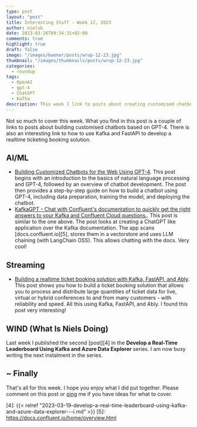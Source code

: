 ```yaml
---
type: post
layout: "post"
title: Interesting Stuff - Week 12, 2023
author: nielsb
date: 2023-03-26T09:34:31+02:00
comments: true
highlight: true
draft: false
image: "/images/banner/posts/wrup-12-23.jpg"
thumbnail: "/images/thumbnails/posts/wrup-12-23.jpg"
categories:
  - roundup
tags:
  - OpenAI
  - gpt-4
  - ChatGPT
  - Kafka
description: This week I link to posts about creating customised chatbots using GPT-4. It is also a link to an interesting post about developing a realtime ticketing booking system. 
---
```


Not so much to cover this week. What you find in this post is a couple of links to posts about building customised chatbots based on GPT-4. There is also an interesting link to how to use Kafka and FastAPI to develop a realtime ticketing booking solution.

<!--more-->

## AI/ML

* [Building Customized Chatbots for the Web Using GPT-4][1]. This post begins with an introduction to the basics of natural language processing and GPT-4, followed by an overview of chatbot development. The post then provides a step-by-step guide on how to build a chatbot using GPT-4, including data preparation, training the model, and deploying the chatbot.
* [KafkaGPT - Chat with Confluent's documentation to quickly get the right answers to your Kafka and Confluent Cloud questions.][2]. This post is similar to the one above. The post looks at creating a ChatGPT like application over the Kafka documentation. The app scans [docs.confluent.io][5], stores them in a vectorstore and uses LLM chaining (with LangChain OSS). This allows chatting with the docs. Very cool!

## Streaming

* [Building a realtime ticket booking solution with Kafka, FastAPI, and Ably][3]. This post shows you how to build a ticket booking solution that allows you to process and distribute large quantities of ticket data for live, virtual or hybrid conferences to and from many customers - with reliability and speed. All this using Kafka, FastAPI, and Ably. I found this post very interesting!

## WIND (What Is Niels Doing)

Last week I published the second [post][4] in the **Develop a Real-Time Leaderboard Using Kafka and Azure Data Explorer** series. I am now busy writing the next instalment in the series. 

## ~ Finally

That's all for this week. I hope you enjoy what I did put together. Please comment on this post or [ping][ma] me if you have ideas for what to cover.

[ma]: mailto:niels.it.berglund@gmail.com
[mp]: https://blog.acolyer.org
[iq]: https://www.infoq.com/
[ew]: http://sqlonice.com/
[re]: http://blog.revolutionanalytics.com
[sqsk]: https://www.sqlskills.com
[mdaveyblog]: https://mdavey.wordpress.com/
[charlblog]: https://charlla.com/

[jovpop]: https://twitter.com/JovanPop_MSFT
[bobw]: https://twitter.com/bobwardms
[revod]: https://twitter.com/revodavid
[lonny]: https://twitter.com/sqL_handLe
[ewtw]: https://twitter.com/sqlOnIce
[buckw]: https://twitter.com/BuckWoodyMSFT
[mattw]: https://twitter.com/matthewwarren
[murba]: https://twitter.com/muratdemirbas
[daveda]: https://twitter.com/davidthecoder
[adcol]: https://twitter.com/adriancolyer
[jesrod]: https://twitter.com/jrdothoughts
[tomaz]: https://twitter.com/tomaz_tsql
[dataart]: https://twitter.com/dataartisans
[luis]: https://twitter.com/luis_de_sousa
[benstop]: https://twitter.com/benstopford
[conflu]: https://twitter.com/confluentinc
[tylert]: https://twitter.com/tyler_treat
[andrewng]: https://twitter.com/AndrewYNg
[lawr]: https://twitter.com/bytezn
[jue]: https://twitter.com/b0rk
[yan]: https://twitter.com/theburningmonk
[danny]: https://twitter.com/g9yuayon
[rmoff]: https://twitter.com/rmoff
[ryansw]: https://twitter.com/ryanswanstrom
[pabloc]: https://twitter.com/pabloc_ds
[mklep]: https://twitter.com/martinkl
[mdavey]: https://twitter.com/matt_davey
[jboner]: https://twitter.com/jboner
[joeduff]: https://twitter.com/funcOfJoe
[charl]: https://twitter.com/charllamprecht
[dbricks]: https://twitter.com/databricks
[adsit]: https://twitter.com/SitnikAdam
[vicky]: https://twitter.com/vickyharp
[dscentral]: https://twitter.com/DataScienceCtrl
[natemc]: https://twitter.com/natemcmaster
[ads]: https://twitter.com/azuredatastudio
[travw]: https://twitter.com/radtravis
[emilk]: https://twitter.com/IsTheArchitect
[netflx]: https://netflixtechblog.com/

[1]: https://pub.towardsai.net/building-customized-chatbots-for-the-web-using-gpt-4-815a1a63916
[2]: https://www.linkedin.com/pulse/kafkagpt-chat-confluents-documentation-quickly-get-right-folino/
[3]: https://ably.com/blog/realtime-ticket-booking-solution-kafka-fastapi-ably
[4]: {{< relref "2023-03-19-develop-a-real-time-leaderboard-using-kafka-and-azure-data-explorer---i.md" >}}
[5]: https://docs.confluent.io/home/overview.html
